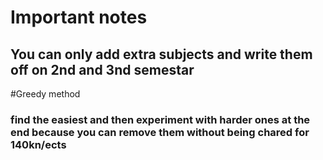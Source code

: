 # Important notes

## You can only add extra subjects and write them off on 2nd and 3nd semestar


#Greedy method

### find the easiest and then experiment with harder ones at the end because you can remove them without being chared for 140kn/ects
